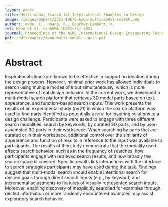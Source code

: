 ```yaml
---
layout: paper
title: Multi-modal Search for Inspirational Examples in Design
image: /images/papers/2021-IDETC-kwon-multi-modal-search.png
authors: Kwon, E., Huang, F., Goucher-Lambert, K.
ref: Kwon et al. <i>ASME IDETC</i> 2021
journal: Proceedings of the ASME International Design Engineering Technical Conferences (2021).
pdf: /pdfs/papers/kwon-multi-modal-search.pdf
---
```


# Abstract

Inspirational stimuli are known to be effective in supporting ideation during the design process. However, minimal prior work has allowed individuals to search using multiple modes of input simultaneously, which is more representative of real design behavior. In the current work, we developed a multi-modal search platform that retrieves 3D model parts based on text, appearance, and function-based search inputs. This work presents the results of an experimental study (n=21) in which the search platform was used to find parts identified as potentially useful for inspiring solutions to a design challenge. Participants were asked to engage with three different search modalities: search by keywords, by curated 3D parts, and by user-assembled 3D parts in their workspace. When searching by parts that are curated or in their workspace, additional control over the similarity of appearance and function of results in reference to the input was available to participants. The results of this study demonstrate that the modality used affects search behavior, such as in the frequency of searches, how participants engage with retrieved search results, and how broadly the search space is covered. Specific results link interactions with the interface to search strategies participants may have used during the task. Findings suggest that multi-modal search should enable intentional search for desired goals through direct search inputs (e.g., by keyword) and incremental adjustments to features of visually represented search inputs. Moreover, enabling discovery of inexplicitly searched for examples through related information or more randomly encountered examples may assist exploratory search behavior.  
